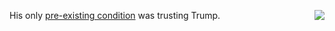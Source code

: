 <img src="http://scripting.com/images/2019/09/04/mrMet.png" border="0" align="right">His only <a href="https://www.youtube.com/watch?v=f99oE_Yw4YA">pre-existing condition</a> was trusting Trump.
